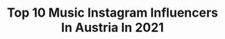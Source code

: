 ---
title: Top 10 Music Instagram Influencers In Austria In 2021
description: >-
  Find top music Instagram influencers in Austria in 2021. Most popular hashtags: #austria #ootd #music.
platform: Instagram
hits: 107
text_top: See the best Instagram profiles on inBeat.
text_bottom: Our platform has 107 Instagram influencers like this in Austria for you to work with.
profiles:
  - username: "amywaldamy"
    fullname: >-
      AMY WALD
    bio: >-
      she/her I make music, write songs, sing and show what it‘s like being a woman in the music industry. 💥 „MEHR ALS NUR EIN LIKE“ OUT NOW! 💥
    location: "Austria"
    followers: 18206
    engagement: 1552
    commentsToLikes: 0.040543
    id: ck5q7pu1d2ltr0i11xu4nv8cp
    verified: false
    hashtags: "#meinjdstyle"
  - username: "kate.cycling"
    fullname: >-
      Kasia
    bio: >-
      Musician • Cyclist • Wife 🇦🇹🇵🇱 ☞ @nologo.cc ☞ @velio_bikebags 📩 collabs.katecycling@gmail.com
    location: "Austria"
    followers: 10818
    engagement: 1775
    commentsToLikes: 0.023602
    id: ck8tcb2bfywki0j78lxgfljmu
    verified: false
    hashtags: "#bestcyclingstyle, #fromwhereiride, #stravacycling, #lifeontwowheels"
  - username: "bellagialla"
    fullname: >-
      VERONIKA RIEDL 🎤
    bio: >-
      Musical Actress / Singer based in 🇦🇹 𝖶𝗁𝖺𝗍𝗌𝖾𝗋𝗇𝖺𝗆𝖾 @𝖺𝗆𝖾𝗋𝗂𝖼𝖺𝗇𝗂𝖽𝗂𝗈𝗍𝗆𝗎𝗌𝗂𝖼𝖺𝗅 𝖲𝖺𝗇𝖽𝗒 @ #𝖦𝖱𝖤𝖠𝖲𝖤 𝖽𝖺𝗌 𝖬𝗎𝗌𝗂𝖼𝖺𝗅 @𝖻𝗋𝗈𝖺𝖽𝗐𝖺𝗒.𝗇𝗂𝗀𝗁𝗍𝗌
    location: "Austria"
    followers: 4670
    engagement: 1612
    commentsToLikes: 0.083217
    id: ck8t3cflr2qpz0j783o6t7u00
    verified: false
    hashtags: "#stage, #photography, #loa, #quarant"
  - username: "ninasofiemusicofficial"
    fullname: >-
      Nina-Sofie
    bio: >-
      🇦🇹🙋🏼‍♀️15yo 🎶loop artist violin & piano 🎻music student University Vienna MDW & University Mozarteum Salzburg 🎵composer
    location: "Austria"
    followers: 54739
    engagement: 462
    commentsToLikes: 0.025837
    id: ck6u006z6cvtj0j71covge4g5
    verified: false
    hashtags: "#loopartist, #gameofthrones, #halloween, #classicalmusician"
  - username: "missevalutz"
    fullname: >-
      Eva Lutz
    bio: >-
      loves fitness, movies, music & vegan food 🌱 🐰| Pisces 🐟 | ✉️booking-evalutz@gmx.at 📍 Austria
    location: "Austria"
    followers: 85055
    engagement: 232
    commentsToLikes: 0.222176
    id: ck6tzasl38m4l0j71s1at1ngz
    verified: false
    hashtags: "#freddy, #beauty, #body, #shape"
  - username: "dominiquejardin"
    fullname: >-
      Dominique Jardin™
    bio: >-
      I make music 🎧🎤⭐️ Booking: info@dominiquejardin.com Here’s my new song „Hold Me“ OUT NOW 🚀 TikTok: dominiquejardinofficial
    location: "Austria"
    followers: 30963
    engagement: 252
    commentsToLikes: 0.034768
    id: ck55ocvuz849g0i11dxwboa00
    verified: true
    hashtags: "#mercedesbenz, #colorfulplayground, #elf21, #twodrinksin"
  - username: "officialandyb"
    fullname: >-
      ANDY BLIZZY
    bio: >-
      Vienna📍 künstler | musician | tiktoker (tiktongser) NEW MUSIC VIDEO OIDA!! #kyliejenner 🎶💃🏽🔥 🔻🔻🔻
    location: "Austria"
    followers: 21198
    engagement: 528
    commentsToLikes: 0.040642
    id: ck8wfih74frc20j782qw46f14
    verified: false
    hashtags: "#mhm, #bestecommunity, #org, #oida"
  - username: "tarikasadimusic"
    fullname: >-
      TARIK ASADI
    bio: >-
      I make music🙂
    location: "Austria"
    followers: 4275
    engagement: 1333
    commentsToLikes: 0.048844
    id: ck55ocz3t84eg0i11iku0zyxe
    verified: false
    hashtags: "#music, #club, #house, #dj"
  - username: "bettinamoench"
    fullname: >-
      Bettina Mönch
    bio: >-
      Singer/Actress. In love with Vienna, Austria, Theatre, Music, Art and monochrome Avantgarde Fashion.
    location: "Austria"
    followers: 2315
    engagement: 1502
    commentsToLikes: 0.038452
    id: ck5pvsatvjeal0i11jtx68fyi
    verified: false
    hashtags: "#songsforanewworld, #cabaret, #ilovemyjob, #sallybowles"
  - username: "depixtion"
    fullname: >-
      Peter | Vienna, Austria 🇦🇹
    bio: >-
      'And those who were seen dancing were thought to be insane by those who could not hear the music.' ~F. Nietzsche~
    location: "Austria"
    followers: 5344
    engagement: 2232
    commentsToLikes: 0.062666
    id: ck0u69qbg1eky0i19ucark21s
    verified: false
    hashtags: ""
---
